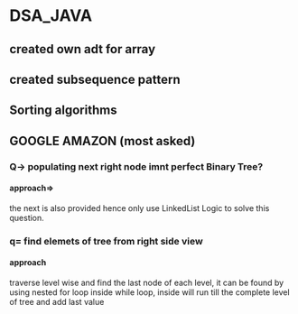 # DSA_JAVA
## created own adt for array
## created subsequence pattern
## Sorting algorithms

## GOOGLE AMAZON (most asked)
### Q-> populating next right node imnt perfect Binary Tree?
#### approach=>
the next is also provided hence only use LinkedList Logic to solve this question. <br>
### q= find elemets of tree from right side view
#### approach
traverse level wise and find the last node of each level, it can be found by using nested for loop inside while loop, inside will run till the complete level of tree and add last value<br>

